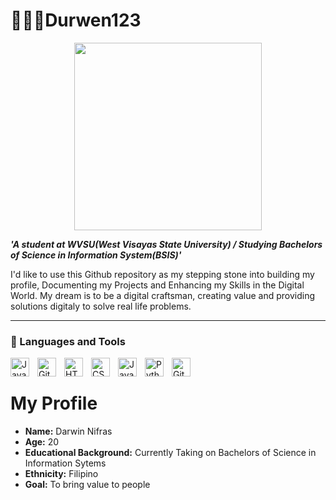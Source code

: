# 👨🏻‍💼Durwen123

<div align="center">
<img src="https://i.giphy.com/media/v1.Y2lkPTc5MGI3NjExODRiazJibmdrcWwxZnU5cnlqeXprdTNmeHBqbXY4NG4yOGRsbG1xbCZlcD12MV9pbnRlcm5hbF9naWZfYnlfaWQmY3Q9Zw/M5v2nLqj2rDffS4RqG/giphy.gif" width="300" height="300">
</div>


***'A student at WVSU(West Visayas State University) / Studying Bachelors of Science in Information System(BSIS)'***

I'd like to use this Github repository as my stepping stone into building my profile, Documenting my Projects and Enhancing my Skills in the Digital World. 
My dream is to be a digital craftsman, creating value and providing solutions digitaly to solve real life problems.

---
### 🧰 Languages and Tools 

<img align="left" alt="Java" width="30px" style="padding-right:10px;" src="https://cdn.jsdelivr.net/gh/devicons/devicon/icons/java/java-original.svg"/>
<img align="left" alt="Git" width="30px" style="padding-right:10px;" src="https://cdn.jsdelivr.net/gh/devicons/devicon/icons/git/git-original.svg" />
<img align="left" alt="HTML" width="30px" style="padding-right:10px;" src="https://cdn.jsdelivr.net/gh/devicons/devicon/icons/html5/html5-plain.svg" />
<img align="left" alt="CSS" width="30px" style="padding-right:10px;" src="https://cdn.jsdelivr.net/gh/devicons/devicon/icons/css3/css3-plain.svg" />
<img align="left" alt="JavaScript" width="30px" style="padding-right:10px;" src="https://cdn.jsdelivr.net/gh/devicons/devicon/icons/javascript/javascript-plain.svg" />
<img align="left" alt="Python" width="30px" style="padding-right:10px;" src="https://cdn.jsdelivr.net/gh/devicons/devicon/icons/python/python-plain.svg" />
<img align="left" alt="GitHub" width="30px" style="padding-right:10px;" src="https://cdn.jsdelivr.net/gh/devicons/devicon/icons/github/github-original.svg" />
<br />

##


<body>
  <div class="profile-container">
    <h1>My Profile</h1>
    <ul>
      <li><strong>Name:</strong> <span>Darwin Nifras</span></li>
      <li><strong>Age:</strong> <span>20</span></li>
      <li><strong>Educational Background:</strong> <span>Currently Taking on Bachelors of Science in Information Sytems</span></li>
      <li><strong>Ethnicity:</strong> <span>Filipino</span></li>
      <li><strong>Goal:</strong> <span>To bring value to people</span></li>
    </ul>
  </div>
</body>










